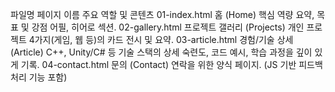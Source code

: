 파일명	페이지 이름	주요 역할 및 콘텐츠
01-index.html	홈 (Home)	핵심 역량 요약, 목표 및 강점 어필, 히어로 섹션.
02-gallery.html	프로젝트 갤러리 (Projects)	개인 프로젝트 4가지(게임, 웹 등)의 카드 전시 및 요약.
03-article.html	경험/기술 상세 (Article)	C++, Unity/C# 등 기술 스택의 상세 숙련도, 코드 예시, 학습 과정을 깊이 있게 기록.
04-contact.html	문의 (Contact)	연락을 위한 양식 페이지. (JS 기반 피드백 처리 기능 포함)